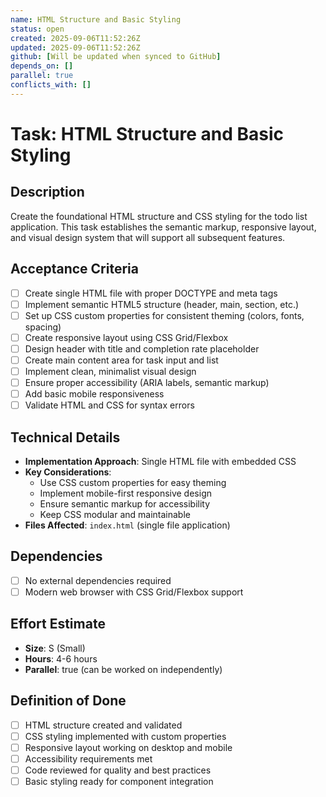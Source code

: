 ```yaml
---
name: HTML Structure and Basic Styling
status: open
created: 2025-09-06T11:52:26Z
updated: 2025-09-06T11:52:26Z
github: [Will be updated when synced to GitHub]
depends_on: []
parallel: true
conflicts_with: []
---
```


# Task: HTML Structure and Basic Styling

## Description
Create the foundational HTML structure and CSS styling for the todo list application. This task establishes the semantic markup, responsive layout, and visual design system that will support all subsequent features.

## Acceptance Criteria
- [ ] Create single HTML file with proper DOCTYPE and meta tags
- [ ] Implement semantic HTML5 structure (header, main, section, etc.)
- [ ] Set up CSS custom properties for consistent theming (colors, fonts, spacing)
- [ ] Create responsive layout using CSS Grid/Flexbox
- [ ] Design header with title and completion rate placeholder
- [ ] Create main content area for task input and list
- [ ] Implement clean, minimalist visual design
- [ ] Ensure proper accessibility (ARIA labels, semantic markup)
- [ ] Add basic mobile responsiveness
- [ ] Validate HTML and CSS for syntax errors

## Technical Details
- **Implementation Approach**: Single HTML file with embedded CSS
- **Key Considerations**: 
  - Use CSS custom properties for easy theming
  - Implement mobile-first responsive design
  - Ensure semantic markup for accessibility
  - Keep CSS modular and maintainable
- **Files Affected**: `index.html` (single file application)

## Dependencies
- [ ] No external dependencies required
- [ ] Modern web browser with CSS Grid/Flexbox support

## Effort Estimate
- **Size**: S (Small)
- **Hours**: 4-6 hours
- **Parallel**: true (can be worked on independently)

## Definition of Done
- [ ] HTML structure created and validated
- [ ] CSS styling implemented with custom properties
- [ ] Responsive layout working on desktop and mobile
- [ ] Accessibility requirements met
- [ ] Code reviewed for quality and best practices
- [ ] Basic styling ready for component integration